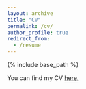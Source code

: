 ```yaml
---
layout: archive
title: "CV"
permalink: /cv/
author_profile: true
redirect_from:
  - /resume
---
```


{% include base_path %}

You can find my CV [here.](http://iancgeorge.github.io/files/CV_05_25.pdf)